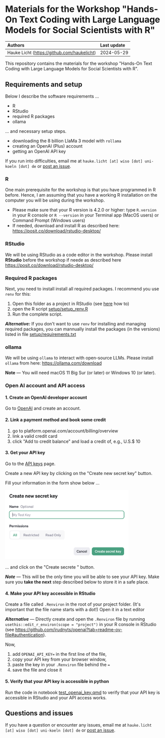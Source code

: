 # Materials for the Workshop "Hands-On Text Coding with Large Language Models for Social Scientists with R"

| Authors | Last update |
|:------ |:----------- |
| Hauke Licht (https://github.com/haukelicht) | 2024-05-29 |

This repository contains the materials for the workshop "Hands-On Text Coding with Large Language Models for Social Scientists with R".

## Requirements and setup

Below I describe the software requirements ...

- R
- RStudio
- required R packages
- ollama

... and necessary setup steps.

- downloading the 8 billion LlaMa 3 model with `rollama` 
- creating an OpenAI (Plus) account 
- getting an OpenAI API key

If you run into difficulties, email me at `hauke.licht [at] wiso [dot] uni-koeln [dot] de` or [post an issue](https://github.com/haukelicht/llm_text_coding_r/issues).

### R

One main prerequisite for the workshop is that you have programmed in R before.
Hence, I am assuming that you have a working R installation on the computer you will be using during the workshop.

- Please make sure that your R version is 4.2.0 or higher: type `R.version` in your R console or `R --version` in your Terminal app (MacOS users) or Command Prompt (Windows users)
- If needed, download and install R as described here: https://posit.co/download/rstudio-desktop/

### RStudio

We will be using RStudio as a code editor in the workshop.
Please install **RStudio** before the workshop if neede as described here https://posit.co/download/rstudio-desktop/ 

### Required R packages

Next, you need to install install all required packages.
I recommend you use `renv` for this:

1. Open this folder as a project in RStudio (see [here](https://support.posit.co/hc/en-us/articles/200526207-Using-RStudio-Projects) how to)
2. open the R script [setup/setup_renv.R](./setup/setup_renv.R)
3. Run the complete script.

**_Alternative:_** If you don't want to use `renv` for installing and managing required packages, you can mannually install the packages (in the versions) listed in file [setup/requirements.txt](./setup/requirements.txt)

### ollama

We will be using `ollama` to interact with open-source LLMs.
Please install `ollama` from here: https://ollama.com/download

**Note** &mdash; You will need macOS 11 Big Sur (or later) or Windows 10 (or later).

### Open AI account and API access

#### 1. Create an OpenAI developer account

Go to [OpenAI](https://beta.openai.com/signup/) and create an account.

#### 2. Link a payment method and book some credit

1. go to platform.openai.com/account/billing/overview
2. link a valid credit card
3. click "Add to credit balance" and load a credit of, e.g., U.S.$ 10

#### 3. Get your API key

Go to the [API keys](https://platform.openai.com/api-keys) page.

Create a new API key by clicking on the "Create new secret key" button.

Fill your information in the form show below ... 

<img src="assets/openai_api_create_new_secret.png" alt="Pop-up for creating a new OpenAI API key" style="width:400px;"/>

... and click on the "Create secrete "  button.

**_Note_** &mdash; 
This will be the only time you will be able to see your API key. 
Make sure you **take the next** step described below to store it in a safe place.

#### 4. Make your API key accessible in RStudio

Create a file called `.Renviron` in the root of your project folder.
(It's important that the file name starts with a dot!)
Open it in a text editor 

**_Alternative_** &mdash; Directly create and open the `.Renviron` file by running `usethis::edit_r_environ(scope = "project")` in your R console in RStudio (see https://github.com/irudnyts/openai?tab=readme-ov-file#authentication).

Now,

1. add `OPENAI_API_KEY=` in the first line of the file, 
2. copy your API key from your browser window,
3. paste the key in your `.Renviron` file behind the `=`
4. save the file and close it


#### 5. Verify that your API key is accessible in python

Run the code in notebook [test_openai_key.qmd](./code/test_openai_key.qmd) to verify that your API key is accessible in RStudio and your API access works.

## Questions and issues

If you have a question or encounter any issues, email me at `hauke.licht [at] wiso [dot] uni-koeln [dot] de` or [post an issue](https://github.com/haukelicht/llm_text_coding_r/issues).
